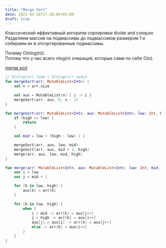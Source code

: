 ```yaml
---
title: "Merge Sort"
date: 2021-03-26T17:28:02+03:00
draft: true
---
```


Классический эффективный алгоритм сортировки divide and conquer. \
Разделяем массив на подмассивы до подмассивов размером 1 и \
собираем их в отсортированные подмассивы.

Почему O(nlog(n)). \
Потому что у нас всего nlog(n) операций, которые сами по себе O(n).


[merge sort](https://github.com/solairerove/algs4-leprosorium/blob/master/src/main/kotlin/com/github/solairerove/algs4/leprosorium/sorting/MergeSort.kt)

```kotlin
// O(nlog(n)) time | O(nlog(n)) space
fun mergeSort(arr: MutableList<Int>) {
    val n = arr.size

    val aux = MutableList(n) { i -> i }
    mergeSort(arr, aux, 0, n - 1)
}

fun mergeSort(arr: MutableList<Int>, aux: MutableList<Int>, low: Int, high: Int) {
    if (high <= low) {
        return
    }

    val mid = low + (high - low) / 2

    mergeSort(arr, aux, low, mid)
    mergeSort(arr, aux, mid + 1, high)
    merge(arr, aux, low, mid, high)
}

fun merge(arr: MutableList<Int>, aux: MutableList<Int>, low: Int, mid: Int, high: Int) {
    var i = low
    var j = mid + 1

    for (k in low..high) {
        aux[k] = arr[k]
    }

    for (k in low..high) {
        when {
            i > mid -> arr[k] = aux[j++]
            j > high -> arr[k] = aux[i++]
            aux[j] < aux[i] -> arr[k] = aux[j++]
            else -> arr[k] = aux[i++]
        }
    }
}
```
